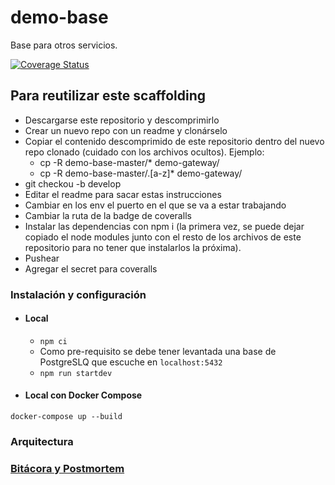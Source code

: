# demo-base

Base para otros servicios.

[![Coverage Status](https://coveralls.io/repos/github/edjeordjian/demo-users/badge.svg?branch=develop&t=8RwVJZ)](https://coveralls.io/github/edjeordjian/demo-users?branch=develop) 

## Para reutilizar este scaffolding
- Descargarse este repositorio y descomprimirlo
- Crear un nuevo repo con un readme y clonárselo
- Copiar el contenido descomprimido de este repositorio dentro del nuevo repo clonado (cuidado con los archivos ocultos). Ejemplo:
  * cp -R demo-base-master/* demo-gateway/
  * cp -R demo-base-master/.[a-z]* demo-gateway/
- git checkou -b develop
- Editar el readme para sacar estas instrucciones
- Cambiar en los env el puerto en el que se va a estar trabajando
- Cambiar la ruta de la badge de coveralls
- Instalar las dependencias con npm i (la primera vez, se puede dejar copiado el node modules junto con el resto de los archivos de este repositorio para no tener que instalarlos la próxima). 
- Pushear
- Agregar el secret para coveralls

### Instalación y configuración

- #### Local
    * `npm ci`
    * Como pre-requisito se debe tener levantada una base de PostgreSLQ que escuche en `localhost:5432`
    * `npm run startdev`

- #### Local con Docker Compose
```
docker-compose up --build
```

### Arquitectura

### [Bitácora y Postmortem](https://edjeordjian.github.io/bitacora/)
